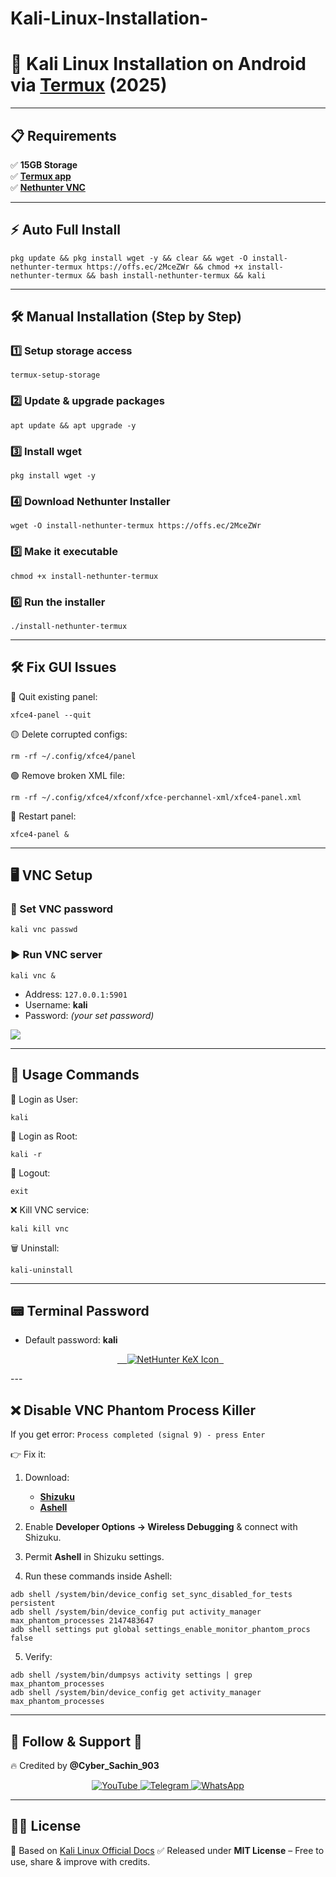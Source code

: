 # Kali-Linux-Installation-
# 🐧 Kali Linux Installation on Android via [Termux](https://f-droid.org/en/packages/com.termux) (2025)

---

## 📋 **Requirements**

✅ **15GB Storage**  
✅ [**Termux app**](https://f-droid.org/repo/com.termux_1002.apk)  
✅ [**Nethunter VNC**](https://github.com/xiv3r/Kali-Linux-Termux/releases/download/Apps/offsec.nethunter.kex.apk) 

---

## ⚡ **Auto Full Install**

```
pkg update && pkg install wget -y && clear && wget -O install-nethunter-termux https://offs.ec/2MceZWr && chmod +x install-nethunter-termux && bash install-nethunter-termux && kali
````

---

## 🛠️ **Manual Installation (Step by Step)**

### 1️⃣ Setup storage access

```
termux-setup-storage
```

### 2️⃣ Update & upgrade packages

```
apt update && apt upgrade -y
```

### 3️⃣ Install wget

```
pkg install wget -y
```

### 4️⃣ Download Nethunter Installer

```
wget -O install-nethunter-termux https://offs.ec/2MceZWr
```

### 5️⃣ Make it executable

```
chmod +x install-nethunter-termux
```

### 6️⃣ Run the installer

```
./install-nethunter-termux
```

---

## 🛠️ **Fix GUI Issues**

🔴 Quit existing panel:

```
xfce4-panel --quit
```

🟡 Delete corrupted configs:

```
rm -rf ~/.config/xfce4/panel
```

🟢 Remove broken XML file:

```
rm -rf ~/.config/xfce4/xfconf/xfce-perchannel-xml/xfce4-panel.xml
```

🔵 Restart panel:

```
xfce4-panel &
```

---

## 🖥️ **VNC Setup**

### 🔑 Set VNC password

```
kali vnc passwd
```

### ▶️ Run VNC server

```
kali vnc &
```

* Address: `127.0.0.1:5901`
* Username: **kali**
* Password: *(your set password)*

<img src="https://github.com/xiv3r/Kali-Linux-Termux/blob/main/kali_nethunter/vncsetup.png">

---

## 🔑 **Usage Commands**

👤 Login as User:

```
kali
```

👑 Login as Root:

```
kali -r
```

🚪 Logout:

```
exit
```

❌ Kill VNC service:

```
kali kill vnc
```

🗑️ Uninstall:

```
kali-uninstall
```

---

## 📟 **Terminal Password**

* Default password: **kali**

<p align="center">
  <a href="https://store.nethunter.com/repo/com.offsec.nethunter.kex_11525001.apk">
    <img src="https://github.com/xiv3r/Kali-Linux-Termux/blob/main/kali_nethunter/nhterm.png" alt="NetHunter KeX Icon">
  </a>
</p>
---

## ❌ **Disable VNC Phantom Process Killer**

If you get error:
`Process completed (signal 9) - press Enter`

👉 Fix it:

1. Download:

   * [**Shizuku**](https://github.com/RikkaApps/Shizuku/releases)
   * [**Ashell**](https://github.com/DP-Hridayan/aShellYou/releases)

2. Enable **Developer Options → Wireless Debugging** & connect with Shizuku.

3. Permit **Ashell** in Shizuku settings.

4. Run these commands inside Ashell:

```
adb shell /system/bin/device_config set_sync_disabled_for_tests persistent
adb shell /system/bin/device_config put activity_manager max_phantom_processes 2147483647
adb shell settings put global settings_enable_monitor_phantom_procs false
```

5. Verify:

```
adb shell /system/bin/dumpsys activity settings | grep max_phantom_processes
adb shell /system/bin/device_config get activity_manager max_phantom_processes
```

---

## 📱 **Follow & Support 🔔**

🔥 Credited by **@Cyber_Sachin_903**

<p align="center">
<a href="https://youtube.com/@zerodarknexus">
  <img src="https://img.shields.io/badge/YouTube-FF0000?style=for-the-badge&logo=youtube&logoColor=white" alt="YouTube">
</a>
<a href="https://t.me/ZeroHackNexus">
  <img src="https://img.shields.io/badge/Telegram-26A5E4?style=for-the-badge&logo=telegram&logoColor=white" alt="Telegram">
</a>
<a href="https://chat.whatsapp.com/II35pNaN25rHqnUmqXK6ag">
  <img src="https://img.shields.io/badge/WhatsApp-25D366?style=for-the-badge&logo=whatsapp&logoColor=white" alt="WhatsApp">
</a>
</p>

---

## 🧑‍💻 **License**

📖 Based on [Kali Linux Official Docs](https://www.kali.org/docs/nethunter/nethunter-rootless/)
✅ Released under **MIT License** – Free to use, share & improve with credits.
